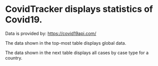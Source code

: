 # CovidTracker displays statistics of Covid19.

Data is provided by: https://covid19api.com/

The data shown in the top-most table displays global data. 

The data shown in the next table displays all cases by case type for a country. 
